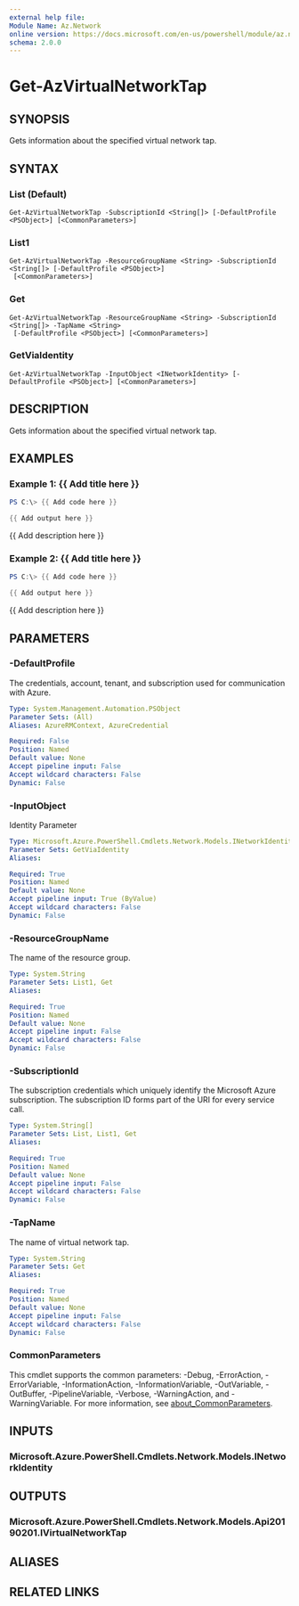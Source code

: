 ```yaml
---
external help file:
Module Name: Az.Network
online version: https://docs.microsoft.com/en-us/powershell/module/az.network/get-azvirtualnetworktap
schema: 2.0.0
---
```


# Get-AzVirtualNetworkTap

## SYNOPSIS
Gets information about the specified virtual network tap.

## SYNTAX

### List (Default)
```
Get-AzVirtualNetworkTap -SubscriptionId <String[]> [-DefaultProfile <PSObject>] [<CommonParameters>]
```

### List1
```
Get-AzVirtualNetworkTap -ResourceGroupName <String> -SubscriptionId <String[]> [-DefaultProfile <PSObject>]
 [<CommonParameters>]
```

### Get
```
Get-AzVirtualNetworkTap -ResourceGroupName <String> -SubscriptionId <String[]> -TapName <String>
 [-DefaultProfile <PSObject>] [<CommonParameters>]
```

### GetViaIdentity
```
Get-AzVirtualNetworkTap -InputObject <INetworkIdentity> [-DefaultProfile <PSObject>] [<CommonParameters>]
```

## DESCRIPTION
Gets information about the specified virtual network tap.

## EXAMPLES

### Example 1: {{ Add title here }}
```powershell
PS C:\> {{ Add code here }}

{{ Add output here }}
```

{{ Add description here }}

### Example 2: {{ Add title here }}
```powershell
PS C:\> {{ Add code here }}

{{ Add output here }}
```

{{ Add description here }}

## PARAMETERS

### -DefaultProfile
The credentials, account, tenant, and subscription used for communication with Azure.

```yaml
Type: System.Management.Automation.PSObject
Parameter Sets: (All)
Aliases: AzureRMContext, AzureCredential

Required: False
Position: Named
Default value: None
Accept pipeline input: False
Accept wildcard characters: False
Dynamic: False
```

### -InputObject
Identity Parameter

```yaml
Type: Microsoft.Azure.PowerShell.Cmdlets.Network.Models.INetworkIdentity
Parameter Sets: GetViaIdentity
Aliases:

Required: True
Position: Named
Default value: None
Accept pipeline input: True (ByValue)
Accept wildcard characters: False
Dynamic: False
```

### -ResourceGroupName
The name of the resource group.

```yaml
Type: System.String
Parameter Sets: List1, Get
Aliases:

Required: True
Position: Named
Default value: None
Accept pipeline input: False
Accept wildcard characters: False
Dynamic: False
```

### -SubscriptionId
The subscription credentials which uniquely identify the Microsoft Azure subscription.
The subscription ID forms part of the URI for every service call.

```yaml
Type: System.String[]
Parameter Sets: List, List1, Get
Aliases:

Required: True
Position: Named
Default value: None
Accept pipeline input: False
Accept wildcard characters: False
Dynamic: False
```

### -TapName
The name of virtual network tap.

```yaml
Type: System.String
Parameter Sets: Get
Aliases:

Required: True
Position: Named
Default value: None
Accept pipeline input: False
Accept wildcard characters: False
Dynamic: False
```

### CommonParameters
This cmdlet supports the common parameters: -Debug, -ErrorAction, -ErrorVariable, -InformationAction, -InformationVariable, -OutVariable, -OutBuffer, -PipelineVariable, -Verbose, -WarningAction, and -WarningVariable. For more information, see [about_CommonParameters](http://go.microsoft.com/fwlink/?LinkID=113216).

## INPUTS

### Microsoft.Azure.PowerShell.Cmdlets.Network.Models.INetworkIdentity

## OUTPUTS

### Microsoft.Azure.PowerShell.Cmdlets.Network.Models.Api20190201.IVirtualNetworkTap

## ALIASES

## RELATED LINKS

